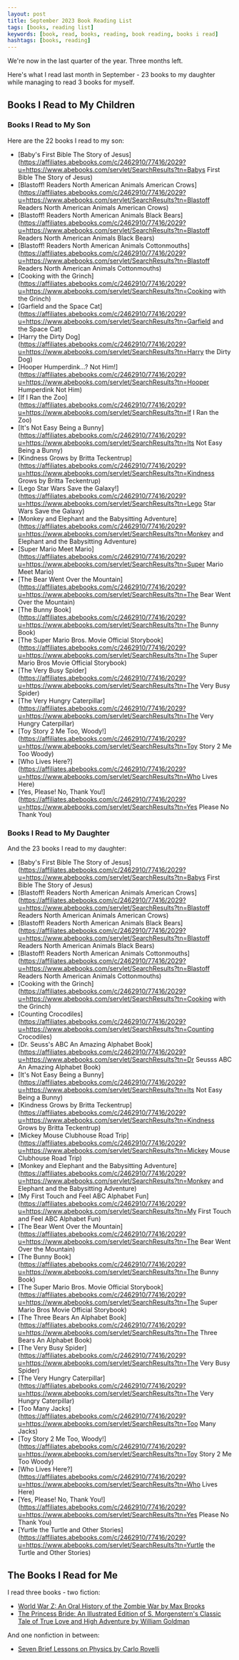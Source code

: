```yaml
---
layout: post
title: September 2023 Book Reading List
tags: [books, reading list]
keywords: [book, read, books, reading, book reading, books i read]
hashtags: [books, reading]
---
```


We're now in the last quarter of the year. Three months left.

Here's what I read last month in September - 23 books to my daughter while managing to read 3 books for myself.

## Books I Read to My Children

### Books I Read to My Son

Here are the 22 books I read to my son:

* [Baby's First Bible The Story of Jesus](https://affiliates.abebooks.com/c/2462910/77416/2029?u=https://www.abebooks.com/servlet/SearchResults?tn=Babys First Bible The Story of Jesus)
* [Blastoff! Readers North American Animals American Crows](https://affiliates.abebooks.com/c/2462910/77416/2029?u=https://www.abebooks.com/servlet/SearchResults?tn=Blastoff Readers North American Animals American Crows)
* [Blastoff! Readers North American Animals Black Bears](https://affiliates.abebooks.com/c/2462910/77416/2029?u=https://www.abebooks.com/servlet/SearchResults?tn=Blastoff Readers North American Animals Black Bears)
* [Blastoff! Readers North American Animals Cottonmouths](https://affiliates.abebooks.com/c/2462910/77416/2029?u=https://www.abebooks.com/servlet/SearchResults?tn=Blastoff Readers North American Animals Cottonmouths)
* [Cooking with the Grinch](https://affiliates.abebooks.com/c/2462910/77416/2029?u=https://www.abebooks.com/servlet/SearchResults?tn=Cooking with the Grinch)
* [Garfield and the Space Cat](https://affiliates.abebooks.com/c/2462910/77416/2029?u=https://www.abebooks.com/servlet/SearchResults?tn=Garfield and the Space Cat)
* [Harry the Dirty Dog](https://affiliates.abebooks.com/c/2462910/77416/2029?u=https://www.abebooks.com/servlet/SearchResults?tn=Harry the Dirty Dog)
* [Hooper Humperdink...? Not Him!](https://affiliates.abebooks.com/c/2462910/77416/2029?u=https://www.abebooks.com/servlet/SearchResults?tn=Hooper Humperdink Not Him)
* [If I Ran the Zoo](https://affiliates.abebooks.com/c/2462910/77416/2029?u=https://www.abebooks.com/servlet/SearchResults?tn=If I Ran the Zoo)
* [It's Not Easy Being a Bunny](https://affiliates.abebooks.com/c/2462910/77416/2029?u=https://www.abebooks.com/servlet/SearchResults?tn=Its Not Easy Being a Bunny)
* [Kindness Grows by Britta Teckentrup](https://affiliates.abebooks.com/c/2462910/77416/2029?u=https://www.abebooks.com/servlet/SearchResults?tn=Kindness Grows by Britta Teckentrup)
* [Lego Star Wars Save the Galaxy!](https://affiliates.abebooks.com/c/2462910/77416/2029?u=https://www.abebooks.com/servlet/SearchResults?tn=Lego Star Wars Save the Galaxy)
* [Monkey and Elephant and the Babysitting Adventure](https://affiliates.abebooks.com/c/2462910/77416/2029?u=https://www.abebooks.com/servlet/SearchResults?tn=Monkey and Elephant and the Babysitting Adventure)
* [Super Mario Meet Mario](https://affiliates.abebooks.com/c/2462910/77416/2029?u=https://www.abebooks.com/servlet/SearchResults?tn=Super Mario Meet Mario)
* [The Bear Went Over the Mountain](https://affiliates.abebooks.com/c/2462910/77416/2029?u=https://www.abebooks.com/servlet/SearchResults?tn=The Bear Went Over the Mountain)
* [The Bunny Book](https://affiliates.abebooks.com/c/2462910/77416/2029?u=https://www.abebooks.com/servlet/SearchResults?tn=The Bunny Book)
* [The Super Mario Bros. Movie Official Storybook](https://affiliates.abebooks.com/c/2462910/77416/2029?u=https://www.abebooks.com/servlet/SearchResults?tn=The Super Mario Bros Movie Official Storybook)
* [The Very Busy Spider](https://affiliates.abebooks.com/c/2462910/77416/2029?u=https://www.abebooks.com/servlet/SearchResults?tn=The Very Busy Spider)
* [The Very Hungry Caterpillar](https://affiliates.abebooks.com/c/2462910/77416/2029?u=https://www.abebooks.com/servlet/SearchResults?tn=The Very Hungry Caterpillar)
* [Toy Story 2 Me Too, Woody!](https://affiliates.abebooks.com/c/2462910/77416/2029?u=https://www.abebooks.com/servlet/SearchResults?tn=Toy Story 2 Me Too Woody)
* [Who Lives Here?](https://affiliates.abebooks.com/c/2462910/77416/2029?u=https://www.abebooks.com/servlet/SearchResults?tn=Who Lives Here)
* [Yes, Please! No, Thank You!](https://affiliates.abebooks.com/c/2462910/77416/2029?u=https://www.abebooks.com/servlet/SearchResults?tn=Yes Please No Thank You)

### Books I Read to My Daughter

And the 23 books I read to my daughter:

* [Baby's First Bible The Story of Jesus](https://affiliates.abebooks.com/c/2462910/77416/2029?u=https://www.abebooks.com/servlet/SearchResults?tn=Babys First Bible The Story of Jesus)
* [Blastoff! Readers North American Animals American Crows](https://affiliates.abebooks.com/c/2462910/77416/2029?u=https://www.abebooks.com/servlet/SearchResults?tn=Blastoff Readers North American Animals American Crows)
* [Blastoff! Readers North American Animals Black Bears](https://affiliates.abebooks.com/c/2462910/77416/2029?u=https://www.abebooks.com/servlet/SearchResults?tn=Blastoff Readers North American Animals Black Bears)
* [Blastoff! Readers North American Animals Cottonmouths](https://affiliates.abebooks.com/c/2462910/77416/2029?u=https://www.abebooks.com/servlet/SearchResults?tn=Blastoff Readers North American Animals Cottonmouths)
* [Cooking with the Grinch](https://affiliates.abebooks.com/c/2462910/77416/2029?u=https://www.abebooks.com/servlet/SearchResults?tn=Cooking with the Grinch)
* [Counting Crocodiles](https://affiliates.abebooks.com/c/2462910/77416/2029?u=https://www.abebooks.com/servlet/SearchResults?tn=Counting Crocodiles)
* [Dr. Seuss's ABC An Amazing Alphabet Book](https://affiliates.abebooks.com/c/2462910/77416/2029?u=https://www.abebooks.com/servlet/SearchResults?tn=Dr Seusss ABC An Amazing Alphabet Book)
* [It's Not Easy Being a Bunny](https://affiliates.abebooks.com/c/2462910/77416/2029?u=https://www.abebooks.com/servlet/SearchResults?tn=Its Not Easy Being a Bunny)
* [Kindness Grows by Britta Teckentrup](https://affiliates.abebooks.com/c/2462910/77416/2029?u=https://www.abebooks.com/servlet/SearchResults?tn=Kindness Grows by Britta Teckentrup)
* [Mickey Mouse Clubhouse Road Trip](https://affiliates.abebooks.com/c/2462910/77416/2029?u=https://www.abebooks.com/servlet/SearchResults?tn=Mickey Mouse Clubhouse Road Trip)
* [Monkey and Elephant and the Babysitting Adventure](https://affiliates.abebooks.com/c/2462910/77416/2029?u=https://www.abebooks.com/servlet/SearchResults?tn=Monkey and Elephant and the Babysitting Adventure)
* [My First Touch and Feel ABC Alphabet Fun](https://affiliates.abebooks.com/c/2462910/77416/2029?u=https://www.abebooks.com/servlet/SearchResults?tn=My First Touch and Feel ABC Alphabet Fun)
* [The Bear Went Over the Mountain](https://affiliates.abebooks.com/c/2462910/77416/2029?u=https://www.abebooks.com/servlet/SearchResults?tn=The Bear Went Over the Mountain)
* [The Bunny Book](https://affiliates.abebooks.com/c/2462910/77416/2029?u=https://www.abebooks.com/servlet/SearchResults?tn=The Bunny Book)
* [The Super Mario Bros. Movie Official Storybook](https://affiliates.abebooks.com/c/2462910/77416/2029?u=https://www.abebooks.com/servlet/SearchResults?tn=The Super Mario Bros Movie Official Storybook)
* [The Three Bears An Alphabet Book](https://affiliates.abebooks.com/c/2462910/77416/2029?u=https://www.abebooks.com/servlet/SearchResults?tn=The Three Bears An Alphabet Book)
* [The Very Busy Spider](https://affiliates.abebooks.com/c/2462910/77416/2029?u=https://www.abebooks.com/servlet/SearchResults?tn=The Very Busy Spider)
* [The Very Hungry Caterpillar](https://affiliates.abebooks.com/c/2462910/77416/2029?u=https://www.abebooks.com/servlet/SearchResults?tn=The Very Hungry Caterpillar)
* [Too Many Jacks](https://affiliates.abebooks.com/c/2462910/77416/2029?u=https://www.abebooks.com/servlet/SearchResults?tn=Too Many Jacks)
* [Toy Story 2 Me Too, Woody!](https://affiliates.abebooks.com/c/2462910/77416/2029?u=https://www.abebooks.com/servlet/SearchResults?tn=Toy Story 2 Me Too Woody)
* [Who Lives Here?](https://affiliates.abebooks.com/c/2462910/77416/2029?u=https://www.abebooks.com/servlet/SearchResults?tn=Who Lives Here)
* [Yes, Please! No, Thank You!](https://affiliates.abebooks.com/c/2462910/77416/2029?u=https://www.abebooks.com/servlet/SearchResults?tn=Yes Please No Thank You)
* [Yurtle the Turtle and Other Stories](https://affiliates.abebooks.com/c/2462910/77416/2029?u=https://www.abebooks.com/servlet/SearchResults?tn=Yurtle the Turtle and Other Stories)

## The Books I Read for Me

I read three books - two fiction:

* [World War Z: An Oral History of the Zombie War by Max Brooks](https://www.amazon.com/World-War-Oral-History-Zombie-ebook/dp/B000JMKQX0/?tag=hendrixjoseph-20)
* [The Princess Bride: An Illustrated Edition of S. Morgenstern's Classic Tale of True Love and High Adventure by William Goldman](https://www.amazon.com/Princess-Bride-Illustrated-Morgensterns-Adventure/dp/0544173767/?tag=hendrixjoseph-20)

And one nonfiction in between:

* [Seven Brief Lessons on Physics by Carlo Rovelli](https://www.amazon.com/Seven-Brief-Lessons-Physics-Rovelli-ebook/dp/B00Z8VTMYG/?tag=hendrixjoseph-20)

